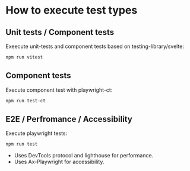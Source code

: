 # How to execute test types

## Unit tests / Component tests

Exeecute unit-tests and component tests based on testing-library/svelte:

```bash
npm run vitest
```

## Component tests

Execute component test with playwright-ct:

```bash
npm run test-ct
```

## E2E / Perfromance / Accessibility

Execute playwright tests:

```bash
npm run test
```

- Uses DevTools protocol and lighthouse for performance.
- Uses Ax-Playwright for accessibility.
